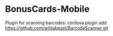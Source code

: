 # BonusCards-Mobile

Plugin for scanning barcodes:
cordova plugin add https://github.com/wildabeast/BarcodeScanner.git
